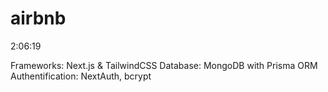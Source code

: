 # airbnb
2:06:19

Frameworks: Next.js & TailwindCSS
Database: MongoDB with Prisma ORM
Authentification: NextAuth, bcrypt
